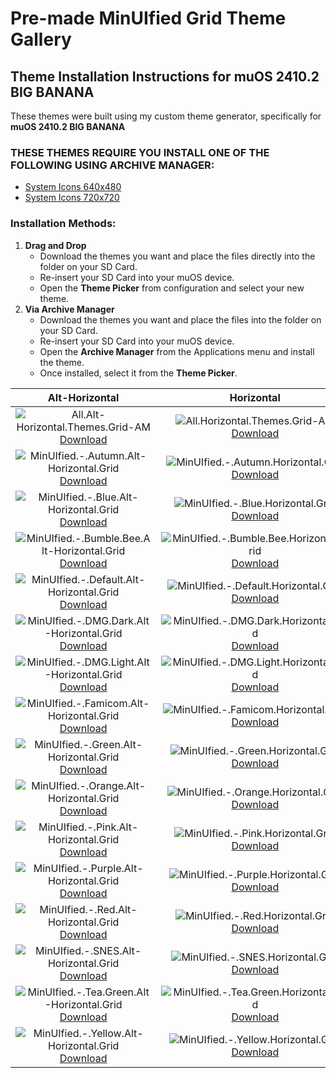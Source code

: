 # Pre-made MinUIfied Grid Theme Gallery
## Theme Installation Instructions for muOS 2410.2 BIG BANANA
These themes were built using my custom theme generator, specifically for **muOS 2410.2 BIG BANANA**

### THESE THEMES REQUIRE YOU INSTALL ONE OF THE FOLLOWING USING ARCHIVE MANAGER:
  - [System Icons 640x480](https://github.com/hmcneill46/muOS-MinUIfied-Theme-Generator/releases/download/themes-muos-v2410.2-system-icons/MinUIfied.-.System.Icons.640x480.-AM.zip)
  - [System Icons 720x720](https://github.com/hmcneill46/muOS-MinUIfied-Theme-Generator/releases/download/themes-muos-v2410.2-system-icons/MinUIfied.-.System.Icons.720x720.-AM.zip)

### Installation Methods:
1. **Drag and Drop**
   - Download the themes you want and place the  files directly into the  folder on your SD Card.
   - Re-insert your SD Card into your muOS device.
   - Open the **Theme Picker** from configuration and select your new theme.
2. **Via Archive Manager**
   - Download the themes you want and place the  files into the  folder on your SD Card.
   - Re-insert your SD Card into your muOS device.
   - Open the **Archive Manager** from the Applications menu and install the theme.
   - Once installed, select it from the **Theme Picker**.

| Alt-Horizontal | Horizontal | Vertical |
| :---: | :---: | :---: |
| ![All.Alt-Horizontal.Themes.Grid-AM](https://github.com/hmcneill46/muOS-MinUIfied-Theme-Generator/releases/download/themes-muos-v2410.2-grid/All.Alt-Horizontal.Themes.Grid-AM.png) <br> [Download](https://github.com/hmcneill46/muOS-MinUIfied-Theme-Generator/releases/download/themes-muos-v2410.2-grid/All.Alt-Horizontal.Themes.Grid-AM.zip) | ![All.Horizontal.Themes.Grid-AM](https://github.com/hmcneill46/muOS-MinUIfied-Theme-Generator/releases/download/themes-muos-v2410.2-grid/All.Horizontal.Themes.Grid-AM.png) <br> [Download](https://github.com/hmcneill46/muOS-MinUIfied-Theme-Generator/releases/download/themes-muos-v2410.2-grid/All.Horizontal.Themes.Grid-AM.zip) | ![All.Vertical.Themes.Grid-AM](https://github.com/hmcneill46/muOS-MinUIfied-Theme-Generator/releases/download/themes-muos-v2410.2-grid/All.Vertical.Themes.Grid-AM.png) <br> [Download](https://github.com/hmcneill46/muOS-MinUIfied-Theme-Generator/releases/download/themes-muos-v2410.2-grid/All.Vertical.Themes.Grid-AM.zip) | 
| ![MinUIfied.-.Autumn.Alt-Horizontal.Grid](https://github.com/hmcneill46/muOS-MinUIfied-Theme-Generator/releases/download/themes-muos-v2410.2-grid/MinUIfied.-.Autumn.Alt-Horizontal.Grid.png) <br> [Download](https://github.com/hmcneill46/muOS-MinUIfied-Theme-Generator/releases/download/themes-muos-v2410.2-grid/MinUIfied.-.Autumn.Alt-Horizontal.Grid.zip) | ![MinUIfied.-.Autumn.Horizontal.Grid](https://github.com/hmcneill46/muOS-MinUIfied-Theme-Generator/releases/download/themes-muos-v2410.2-grid/MinUIfied.-.Autumn.Horizontal.Grid.png) <br> [Download](https://github.com/hmcneill46/muOS-MinUIfied-Theme-Generator/releases/download/themes-muos-v2410.2-grid/MinUIfied.-.Autumn.Horizontal.Grid.zip) | ![MinUIfied.-.Autumn.Vertical.Grid](https://github.com/hmcneill46/muOS-MinUIfied-Theme-Generator/releases/download/themes-muos-v2410.2-grid/MinUIfied.-.Autumn.Vertical.Grid.png) <br> [Download](https://github.com/hmcneill46/muOS-MinUIfied-Theme-Generator/releases/download/themes-muos-v2410.2-grid/MinUIfied.-.Autumn.Vertical.Grid.zip) | 
| ![MinUIfied.-.Blue.Alt-Horizontal.Grid](https://github.com/hmcneill46/muOS-MinUIfied-Theme-Generator/releases/download/themes-muos-v2410.2-grid/MinUIfied.-.Blue.Alt-Horizontal.Grid.png) <br> [Download](https://github.com/hmcneill46/muOS-MinUIfied-Theme-Generator/releases/download/themes-muos-v2410.2-grid/MinUIfied.-.Blue.Alt-Horizontal.Grid.zip) | ![MinUIfied.-.Blue.Horizontal.Grid](https://github.com/hmcneill46/muOS-MinUIfied-Theme-Generator/releases/download/themes-muos-v2410.2-grid/MinUIfied.-.Blue.Horizontal.Grid.png) <br> [Download](https://github.com/hmcneill46/muOS-MinUIfied-Theme-Generator/releases/download/themes-muos-v2410.2-grid/MinUIfied.-.Blue.Horizontal.Grid.zip) | ![MinUIfied.-.Blue.Vertical.Grid](https://github.com/hmcneill46/muOS-MinUIfied-Theme-Generator/releases/download/themes-muos-v2410.2-grid/MinUIfied.-.Blue.Vertical.Grid.png) <br> [Download](https://github.com/hmcneill46/muOS-MinUIfied-Theme-Generator/releases/download/themes-muos-v2410.2-grid/MinUIfied.-.Blue.Vertical.Grid.zip) | 
| ![MinUIfied.-.Bumble.Bee.Alt-Horizontal.Grid](https://github.com/hmcneill46/muOS-MinUIfied-Theme-Generator/releases/download/themes-muos-v2410.2-grid/MinUIfied.-.Bumble.Bee.Alt-Horizontal.Grid.png) <br> [Download](https://github.com/hmcneill46/muOS-MinUIfied-Theme-Generator/releases/download/themes-muos-v2410.2-grid/MinUIfied.-.Bumble.Bee.Alt-Horizontal.Grid.zip) | ![MinUIfied.-.Bumble.Bee.Horizontal.Grid](https://github.com/hmcneill46/muOS-MinUIfied-Theme-Generator/releases/download/themes-muos-v2410.2-grid/MinUIfied.-.Bumble.Bee.Horizontal.Grid.png) <br> [Download](https://github.com/hmcneill46/muOS-MinUIfied-Theme-Generator/releases/download/themes-muos-v2410.2-grid/MinUIfied.-.Bumble.Bee.Horizontal.Grid.zip) | ![MinUIfied.-.Bumble.Bee.Vertical.Grid](https://github.com/hmcneill46/muOS-MinUIfied-Theme-Generator/releases/download/themes-muos-v2410.2-grid/MinUIfied.-.Bumble.Bee.Vertical.Grid.png) <br> [Download](https://github.com/hmcneill46/muOS-MinUIfied-Theme-Generator/releases/download/themes-muos-v2410.2-grid/MinUIfied.-.Bumble.Bee.Vertical.Grid.zip) | 
| ![MinUIfied.-.Default.Alt-Horizontal.Grid](https://github.com/hmcneill46/muOS-MinUIfied-Theme-Generator/releases/download/themes-muos-v2410.2-grid/MinUIfied.-.Default.Alt-Horizontal.Grid.png) <br> [Download](https://github.com/hmcneill46/muOS-MinUIfied-Theme-Generator/releases/download/themes-muos-v2410.2-grid/MinUIfied.-.Default.Alt-Horizontal.Grid.zip) | ![MinUIfied.-.Default.Horizontal.Grid](https://github.com/hmcneill46/muOS-MinUIfied-Theme-Generator/releases/download/themes-muos-v2410.2-grid/MinUIfied.-.Default.Horizontal.Grid.png) <br> [Download](https://github.com/hmcneill46/muOS-MinUIfied-Theme-Generator/releases/download/themes-muos-v2410.2-grid/MinUIfied.-.Default.Horizontal.Grid.zip) | ![MinUIfied.-.Default.Vertical.Grid](https://github.com/hmcneill46/muOS-MinUIfied-Theme-Generator/releases/download/themes-muos-v2410.2-grid/MinUIfied.-.Default.Vertical.Grid.png) <br> [Download](https://github.com/hmcneill46/muOS-MinUIfied-Theme-Generator/releases/download/themes-muos-v2410.2-grid/MinUIfied.-.Default.Vertical.Grid.zip) | 
| ![MinUIfied.-.DMG.Dark.Alt-Horizontal.Grid](https://github.com/hmcneill46/muOS-MinUIfied-Theme-Generator/releases/download/themes-muos-v2410.2-grid/MinUIfied.-.DMG.Dark.Alt-Horizontal.Grid.png) <br> [Download](https://github.com/hmcneill46/muOS-MinUIfied-Theme-Generator/releases/download/themes-muos-v2410.2-grid/MinUIfied.-.DMG.Dark.Alt-Horizontal.Grid.zip) | ![MinUIfied.-.DMG.Dark.Horizontal.Grid](https://github.com/hmcneill46/muOS-MinUIfied-Theme-Generator/releases/download/themes-muos-v2410.2-grid/MinUIfied.-.DMG.Dark.Horizontal.Grid.png) <br> [Download](https://github.com/hmcneill46/muOS-MinUIfied-Theme-Generator/releases/download/themes-muos-v2410.2-grid/MinUIfied.-.DMG.Dark.Horizontal.Grid.zip) | ![MinUIfied.-.DMG.Dark.Vertical.Grid](https://github.com/hmcneill46/muOS-MinUIfied-Theme-Generator/releases/download/themes-muos-v2410.2-grid/MinUIfied.-.DMG.Dark.Vertical.Grid.png) <br> [Download](https://github.com/hmcneill46/muOS-MinUIfied-Theme-Generator/releases/download/themes-muos-v2410.2-grid/MinUIfied.-.DMG.Dark.Vertical.Grid.zip) | 
| ![MinUIfied.-.DMG.Light.Alt-Horizontal.Grid](https://github.com/hmcneill46/muOS-MinUIfied-Theme-Generator/releases/download/themes-muos-v2410.2-grid/MinUIfied.-.DMG.Light.Alt-Horizontal.Grid.png) <br> [Download](https://github.com/hmcneill46/muOS-MinUIfied-Theme-Generator/releases/download/themes-muos-v2410.2-grid/MinUIfied.-.DMG.Light.Alt-Horizontal.Grid.zip) | ![MinUIfied.-.DMG.Light.Horizontal.Grid](https://github.com/hmcneill46/muOS-MinUIfied-Theme-Generator/releases/download/themes-muos-v2410.2-grid/MinUIfied.-.DMG.Light.Horizontal.Grid.png) <br> [Download](https://github.com/hmcneill46/muOS-MinUIfied-Theme-Generator/releases/download/themes-muos-v2410.2-grid/MinUIfied.-.DMG.Light.Horizontal.Grid.zip) | ![MinUIfied.-.DMG.Light.Vertical.Grid](https://github.com/hmcneill46/muOS-MinUIfied-Theme-Generator/releases/download/themes-muos-v2410.2-grid/MinUIfied.-.DMG.Light.Vertical.Grid.png) <br> [Download](https://github.com/hmcneill46/muOS-MinUIfied-Theme-Generator/releases/download/themes-muos-v2410.2-grid/MinUIfied.-.DMG.Light.Vertical.Grid.zip) | 
| ![MinUIfied.-.Famicom.Alt-Horizontal.Grid](https://github.com/hmcneill46/muOS-MinUIfied-Theme-Generator/releases/download/themes-muos-v2410.2-grid/MinUIfied.-.Famicom.Alt-Horizontal.Grid.png) <br> [Download](https://github.com/hmcneill46/muOS-MinUIfied-Theme-Generator/releases/download/themes-muos-v2410.2-grid/MinUIfied.-.Famicom.Alt-Horizontal.Grid.zip) | ![MinUIfied.-.Famicom.Horizontal.Grid](https://github.com/hmcneill46/muOS-MinUIfied-Theme-Generator/releases/download/themes-muos-v2410.2-grid/MinUIfied.-.Famicom.Horizontal.Grid.png) <br> [Download](https://github.com/hmcneill46/muOS-MinUIfied-Theme-Generator/releases/download/themes-muos-v2410.2-grid/MinUIfied.-.Famicom.Horizontal.Grid.zip) | ![MinUIfied.-.Famicom.Vertical.Grid](https://github.com/hmcneill46/muOS-MinUIfied-Theme-Generator/releases/download/themes-muos-v2410.2-grid/MinUIfied.-.Famicom.Vertical.Grid.png) <br> [Download](https://github.com/hmcneill46/muOS-MinUIfied-Theme-Generator/releases/download/themes-muos-v2410.2-grid/MinUIfied.-.Famicom.Vertical.Grid.zip) | 
| ![MinUIfied.-.Green.Alt-Horizontal.Grid](https://github.com/hmcneill46/muOS-MinUIfied-Theme-Generator/releases/download/themes-muos-v2410.2-grid/MinUIfied.-.Green.Alt-Horizontal.Grid.png) <br> [Download](https://github.com/hmcneill46/muOS-MinUIfied-Theme-Generator/releases/download/themes-muos-v2410.2-grid/MinUIfied.-.Green.Alt-Horizontal.Grid.zip) | ![MinUIfied.-.Green.Horizontal.Grid](https://github.com/hmcneill46/muOS-MinUIfied-Theme-Generator/releases/download/themes-muos-v2410.2-grid/MinUIfied.-.Green.Horizontal.Grid.png) <br> [Download](https://github.com/hmcneill46/muOS-MinUIfied-Theme-Generator/releases/download/themes-muos-v2410.2-grid/MinUIfied.-.Green.Horizontal.Grid.zip) | ![MinUIfied.-.Green.Vertical.Grid](https://github.com/hmcneill46/muOS-MinUIfied-Theme-Generator/releases/download/themes-muos-v2410.2-grid/MinUIfied.-.Green.Vertical.Grid.png) <br> [Download](https://github.com/hmcneill46/muOS-MinUIfied-Theme-Generator/releases/download/themes-muos-v2410.2-grid/MinUIfied.-.Green.Vertical.Grid.zip) | 
| ![MinUIfied.-.Orange.Alt-Horizontal.Grid](https://github.com/hmcneill46/muOS-MinUIfied-Theme-Generator/releases/download/themes-muos-v2410.2-grid/MinUIfied.-.Orange.Alt-Horizontal.Grid.png) <br> [Download](https://github.com/hmcneill46/muOS-MinUIfied-Theme-Generator/releases/download/themes-muos-v2410.2-grid/MinUIfied.-.Orange.Alt-Horizontal.Grid.zip) | ![MinUIfied.-.Orange.Horizontal.Grid](https://github.com/hmcneill46/muOS-MinUIfied-Theme-Generator/releases/download/themes-muos-v2410.2-grid/MinUIfied.-.Orange.Horizontal.Grid.png) <br> [Download](https://github.com/hmcneill46/muOS-MinUIfied-Theme-Generator/releases/download/themes-muos-v2410.2-grid/MinUIfied.-.Orange.Horizontal.Grid.zip) | ![MinUIfied.-.Orange.Vertical.Grid](https://github.com/hmcneill46/muOS-MinUIfied-Theme-Generator/releases/download/themes-muos-v2410.2-grid/MinUIfied.-.Orange.Vertical.Grid.png) <br> [Download](https://github.com/hmcneill46/muOS-MinUIfied-Theme-Generator/releases/download/themes-muos-v2410.2-grid/MinUIfied.-.Orange.Vertical.Grid.zip) | 
| ![MinUIfied.-.Pink.Alt-Horizontal.Grid](https://github.com/hmcneill46/muOS-MinUIfied-Theme-Generator/releases/download/themes-muos-v2410.2-grid/MinUIfied.-.Pink.Alt-Horizontal.Grid.png) <br> [Download](https://github.com/hmcneill46/muOS-MinUIfied-Theme-Generator/releases/download/themes-muos-v2410.2-grid/MinUIfied.-.Pink.Alt-Horizontal.Grid.zip) | ![MinUIfied.-.Pink.Horizontal.Grid](https://github.com/hmcneill46/muOS-MinUIfied-Theme-Generator/releases/download/themes-muos-v2410.2-grid/MinUIfied.-.Pink.Horizontal.Grid.png) <br> [Download](https://github.com/hmcneill46/muOS-MinUIfied-Theme-Generator/releases/download/themes-muos-v2410.2-grid/MinUIfied.-.Pink.Horizontal.Grid.zip) | ![MinUIfied.-.Pink.Vertical.Grid](https://github.com/hmcneill46/muOS-MinUIfied-Theme-Generator/releases/download/themes-muos-v2410.2-grid/MinUIfied.-.Pink.Vertical.Grid.png) <br> [Download](https://github.com/hmcneill46/muOS-MinUIfied-Theme-Generator/releases/download/themes-muos-v2410.2-grid/MinUIfied.-.Pink.Vertical.Grid.zip) | 
| ![MinUIfied.-.Purple.Alt-Horizontal.Grid](https://github.com/hmcneill46/muOS-MinUIfied-Theme-Generator/releases/download/themes-muos-v2410.2-grid/MinUIfied.-.Purple.Alt-Horizontal.Grid.png) <br> [Download](https://github.com/hmcneill46/muOS-MinUIfied-Theme-Generator/releases/download/themes-muos-v2410.2-grid/MinUIfied.-.Purple.Alt-Horizontal.Grid.zip) | ![MinUIfied.-.Purple.Horizontal.Grid](https://github.com/hmcneill46/muOS-MinUIfied-Theme-Generator/releases/download/themes-muos-v2410.2-grid/MinUIfied.-.Purple.Horizontal.Grid.png) <br> [Download](https://github.com/hmcneill46/muOS-MinUIfied-Theme-Generator/releases/download/themes-muos-v2410.2-grid/MinUIfied.-.Purple.Horizontal.Grid.zip) | ![MinUIfied.-.Purple.Vertical.Grid](https://github.com/hmcneill46/muOS-MinUIfied-Theme-Generator/releases/download/themes-muos-v2410.2-grid/MinUIfied.-.Purple.Vertical.Grid.png) <br> [Download](https://github.com/hmcneill46/muOS-MinUIfied-Theme-Generator/releases/download/themes-muos-v2410.2-grid/MinUIfied.-.Purple.Vertical.Grid.zip) | 
| ![MinUIfied.-.Red.Alt-Horizontal.Grid](https://github.com/hmcneill46/muOS-MinUIfied-Theme-Generator/releases/download/themes-muos-v2410.2-grid/MinUIfied.-.Red.Alt-Horizontal.Grid.png) <br> [Download](https://github.com/hmcneill46/muOS-MinUIfied-Theme-Generator/releases/download/themes-muos-v2410.2-grid/MinUIfied.-.Red.Alt-Horizontal.Grid.zip) | ![MinUIfied.-.Red.Horizontal.Grid](https://github.com/hmcneill46/muOS-MinUIfied-Theme-Generator/releases/download/themes-muos-v2410.2-grid/MinUIfied.-.Red.Horizontal.Grid.png) <br> [Download](https://github.com/hmcneill46/muOS-MinUIfied-Theme-Generator/releases/download/themes-muos-v2410.2-grid/MinUIfied.-.Red.Horizontal.Grid.zip) | ![MinUIfied.-.Red.Vertical.Grid](https://github.com/hmcneill46/muOS-MinUIfied-Theme-Generator/releases/download/themes-muos-v2410.2-grid/MinUIfied.-.Red.Vertical.Grid.png) <br> [Download](https://github.com/hmcneill46/muOS-MinUIfied-Theme-Generator/releases/download/themes-muos-v2410.2-grid/MinUIfied.-.Red.Vertical.Grid.zip) | 
| ![MinUIfied.-.SNES.Alt-Horizontal.Grid](https://github.com/hmcneill46/muOS-MinUIfied-Theme-Generator/releases/download/themes-muos-v2410.2-grid/MinUIfied.-.SNES.Alt-Horizontal.Grid.png) <br> [Download](https://github.com/hmcneill46/muOS-MinUIfied-Theme-Generator/releases/download/themes-muos-v2410.2-grid/MinUIfied.-.SNES.Alt-Horizontal.Grid.zip) | ![MinUIfied.-.SNES.Horizontal.Grid](https://github.com/hmcneill46/muOS-MinUIfied-Theme-Generator/releases/download/themes-muos-v2410.2-grid/MinUIfied.-.SNES.Horizontal.Grid.png) <br> [Download](https://github.com/hmcneill46/muOS-MinUIfied-Theme-Generator/releases/download/themes-muos-v2410.2-grid/MinUIfied.-.SNES.Horizontal.Grid.zip) | ![MinUIfied.-.SNES.Vertical.Grid](https://github.com/hmcneill46/muOS-MinUIfied-Theme-Generator/releases/download/themes-muos-v2410.2-grid/MinUIfied.-.SNES.Vertical.Grid.png) <br> [Download](https://github.com/hmcneill46/muOS-MinUIfied-Theme-Generator/releases/download/themes-muos-v2410.2-grid/MinUIfied.-.SNES.Vertical.Grid.zip) | 
| ![MinUIfied.-.Tea.Green.Alt-Horizontal.Grid](https://github.com/hmcneill46/muOS-MinUIfied-Theme-Generator/releases/download/themes-muos-v2410.2-grid/MinUIfied.-.Tea.Green.Alt-Horizontal.Grid.png) <br> [Download](https://github.com/hmcneill46/muOS-MinUIfied-Theme-Generator/releases/download/themes-muos-v2410.2-grid/MinUIfied.-.Tea.Green.Alt-Horizontal.Grid.zip) | ![MinUIfied.-.Tea.Green.Horizontal.Grid](https://github.com/hmcneill46/muOS-MinUIfied-Theme-Generator/releases/download/themes-muos-v2410.2-grid/MinUIfied.-.Tea.Green.Horizontal.Grid.png) <br> [Download](https://github.com/hmcneill46/muOS-MinUIfied-Theme-Generator/releases/download/themes-muos-v2410.2-grid/MinUIfied.-.Tea.Green.Horizontal.Grid.zip) | ![MinUIfied.-.Tea.Green.Vertical.Grid](https://github.com/hmcneill46/muOS-MinUIfied-Theme-Generator/releases/download/themes-muos-v2410.2-grid/MinUIfied.-.Tea.Green.Vertical.Grid.png) <br> [Download](https://github.com/hmcneill46/muOS-MinUIfied-Theme-Generator/releases/download/themes-muos-v2410.2-grid/MinUIfied.-.Tea.Green.Vertical.Grid.zip) | 
| ![MinUIfied.-.Yellow.Alt-Horizontal.Grid](https://github.com/hmcneill46/muOS-MinUIfied-Theme-Generator/releases/download/themes-muos-v2410.2-grid/MinUIfied.-.Yellow.Alt-Horizontal.Grid.png) <br> [Download](https://github.com/hmcneill46/muOS-MinUIfied-Theme-Generator/releases/download/themes-muos-v2410.2-grid/MinUIfied.-.Yellow.Alt-Horizontal.Grid.zip) | ![MinUIfied.-.Yellow.Horizontal.Grid](https://github.com/hmcneill46/muOS-MinUIfied-Theme-Generator/releases/download/themes-muos-v2410.2-grid/MinUIfied.-.Yellow.Horizontal.Grid.png) <br> [Download](https://github.com/hmcneill46/muOS-MinUIfied-Theme-Generator/releases/download/themes-muos-v2410.2-grid/MinUIfied.-.Yellow.Horizontal.Grid.zip) | ![MinUIfied.-.Yellow.Vertical.Grid](https://github.com/hmcneill46/muOS-MinUIfied-Theme-Generator/releases/download/themes-muos-v2410.2-grid/MinUIfied.-.Yellow.Vertical.Grid.png) <br> [Download](https://github.com/hmcneill46/muOS-MinUIfied-Theme-Generator/releases/download/themes-muos-v2410.2-grid/MinUIfied.-.Yellow.Vertical.Grid.zip) | 
